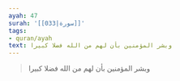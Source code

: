 ```yaml
---
ayah: 47
surah: '[[033|سورة]]'
tags:
- quran/ayah
text: وبشر المؤمنين بأن لهم من الله فضلا كبيرا
---
```

> وبشر المؤمنين بأن لهم من الله فضلا كبيرا

